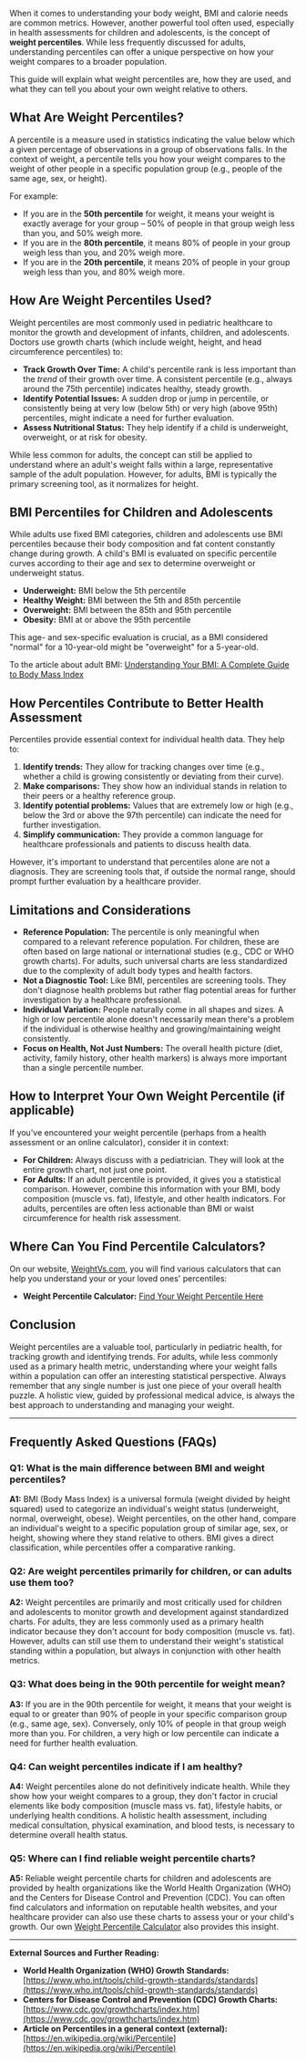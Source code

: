 When it comes to understanding your body weight, BMI and calorie needs are common metrics. However, another powerful tool often used, especially in health assessments for children and adolescents, is the concept of **weight percentiles**. While less frequently discussed for adults, understanding percentiles can offer a unique perspective on how your weight compares to a broader population.

This guide will explain what weight percentiles are, how they are used, and what they can tell you about your own weight relative to others.

## What Are Weight Percentiles?

A percentile is a measure used in statistics indicating the value below which a given percentage of observations in a group of observations falls. In the context of weight, a percentile tells you how your weight compares to the weight of other people in a specific population group (e.g., people of the same age, sex, or height).

For example:
* If you are in the **50th percentile** for weight, it means your weight is exactly average for your group – 50% of people in that group weigh less than you, and 50% weigh more.
* If you are in the **80th percentile**, it means 80% of people in your group weigh less than you, and 20% weigh more.
* If you are in the **20th percentile**, it means 20% of people in your group weigh less than you, and 80% weigh more.

## How Are Weight Percentiles Used?

Weight percentiles are most commonly used in pediatric healthcare to monitor the growth and development of infants, children, and adolescents. Doctors use growth charts (which include weight, height, and head circumference percentiles) to:

* **Track Growth Over Time:** A child's percentile rank is less important than the *trend* of their growth over time. A consistent percentile (e.g., always around the 75th percentile) indicates healthy, steady growth.
* **Identify Potential Issues:** A sudden drop or jump in percentile, or consistently being at very low (below 5th) or very high (above 95th) percentiles, might indicate a need for further evaluation.
* **Assess Nutritional Status:** They help identify if a child is underweight, overweight, or at risk for obesity.

While less common for adults, the concept can still be applied to understand where an adult's weight falls within a large, representative sample of the adult population. However, for adults, BMI is typically the primary screening tool, as it normalizes for height.

## BMI Percentiles for Children and Adolescents

While adults use fixed BMI categories, children and adolescents use BMI percentiles because their body composition and fat content constantly change during growth. A child's BMI is evaluated on specific percentile curves according to their age and sex to determine overweight or underweight status.

* **Underweight:** BMI below the 5th percentile
* **Healthy Weight:** BMI between the 5th and 85th percentile
* **Overweight:** BMI between the 85th and 95th percentile
* **Obesity:** BMI at or above the 95th percentile

This age- and sex-specific evaluation is crucial, as a BMI considered "normal" for a 10-year-old might be "overweight" for a 5-year-old.

To the article about adult BMI: [Understanding Your BMI: A Complete Guide to Body Mass Index](/blog/understanding-your-bmi)

## How Percentiles Contribute to Better Health Assessment

Percentiles provide essential context for individual health data. They help to:

1.  **Identify trends:** They allow for tracking changes over time (e.g., whether a child is growing consistently or deviating from their curve).
2.  **Make comparisons:** They show how an individual stands in relation to their peers or a healthy reference group.
3.  **Identify potential problems:** Values that are extremely low or high (e.g., below the 3rd or above the 97th percentile) can indicate the need for further investigation.
4.  **Simplify communication:** They provide a common language for healthcare professionals and patients to discuss health data.

However, it's important to understand that percentiles alone are not a diagnosis. They are screening tools that, if outside the normal range, should prompt further evaluation by a healthcare provider.

## Limitations and Considerations

* **Reference Population:** The percentile is only meaningful when compared to a relevant reference population. For children, these are often based on large national or international studies (e.g., CDC or WHO growth charts). For adults, such universal charts are less standardized due to the complexity of adult body types and health factors.
* **Not a Diagnostic Tool:** Like BMI, percentiles are screening tools. They don't diagnose health problems but rather flag potential areas for further investigation by a healthcare professional.
* **Individual Variation:** People naturally come in all shapes and sizes. A high or low percentile alone doesn't necessarily mean there's a problem if the individual is otherwise healthy and growing/maintaining weight consistently.
* **Focus on Health, Not Just Numbers:** The overall health picture (diet, activity, family history, other health markers) is always more important than a single percentile number.

## How to Interpret Your Own Weight Percentile (if applicable)

If you've encountered your weight percentile (perhaps from a health assessment or an online calculator), consider it in context:

* **For Children:** Always discuss with a pediatrician. They will look at the entire growth chart, not just one point.
* **For Adults:** If an adult percentile is provided, it gives you a statistical comparison. However, combine this information with your BMI, body composition (muscle vs. fat), lifestyle, and other health indicators. For adults, percentiles are often less actionable than BMI or waist circumference for health risk assessment.

## Where Can You Find Percentile Calculators?

On our website, [WeightVs.com](https://www.weightvs.com), you will find various calculators that can help you understand your or your loved ones' percentiles:

* **Weight Percentile Calculator:** [Find Your Weight Percentile Here](/calculators?tab=percentile)

## Conclusion

Weight percentiles are a valuable tool, particularly in pediatric health, for tracking growth and identifying trends. For adults, while less commonly used as a primary health metric, understanding where your weight falls within a population can offer an interesting statistical perspective. Always remember that any single number is just one piece of your overall health puzzle. A holistic view, guided by professional medical advice, is always the best approach to understanding and managing your weight.

---

## Frequently Asked Questions (FAQs)

### Q1: What is the main difference between BMI and weight percentiles?

**A1:** BMI (Body Mass Index) is a universal formula (weight divided by height squared) used to categorize an individual's weight status (underweight, normal, overweight, obese). Weight percentiles, on the other hand, compare an individual's weight to a specific population group of similar age, sex, or height, showing where they stand relative to others. BMI gives a direct classification, while percentiles offer a comparative ranking.

### Q2: Are weight percentiles primarily for children, or can adults use them too?

**A2:** Weight percentiles are primarily and most critically used for children and adolescents to monitor growth and development against standardized charts. For adults, they are less commonly used as a primary health indicator because they don't account for body composition (muscle vs. fat). However, adults can still use them to understand their weight's statistical standing within a population, but always in conjunction with other health metrics.

### Q3: What does being in the 90th percentile for weight mean?

**A3:** If you are in the 90th percentile for weight, it means that your weight is equal to or greater than 90% of people in your specific comparison group (e.g., same age, sex). Conversely, only 10% of people in that group weigh more than you. For children, a very high or low percentile can indicate a need for further health evaluation.

### Q4: Can weight percentiles indicate if I am healthy?

**A4:** Weight percentiles alone do not definitively indicate health. While they show how your weight compares to a group, they don't factor in crucial elements like body composition (muscle mass vs. fat), lifestyle habits, or underlying health conditions. A holistic health assessment, including medical consultation, physical examination, and blood tests, is necessary to determine overall health status.

### Q5: Where can I find reliable weight percentile charts?

**A5:** Reliable weight percentile charts for children and adolescents are provided by health organizations like the World Health Organization (WHO) and the Centers for Disease Control and Prevention (CDC). You can often find calculators and information on reputable health websites, and your healthcare provider can also use these charts to assess your or your child's growth. Our own [Weight Percentile Calculator](/calculators?tab=percentile) also provides this insight.

---
**External Sources and Further Reading:**

* **World Health Organization (WHO) Growth Standards:** [https://www.who.int/tools/child-growth-standards/standards](https://www.who.int/tools/child-growth-standards/standards)
* **Centers for Disease Control and Prevention (CDC) Growth Charts:** [https://www.cdc.gov/growthcharts/index.htm](https://www.cdc.gov/growthcharts/index.htm)
* **Article on Percentiles in a general context (external):** [https://en.wikipedia.org/wiki/Percentile](https://en.wikipedia.org/wiki/Percentile)
